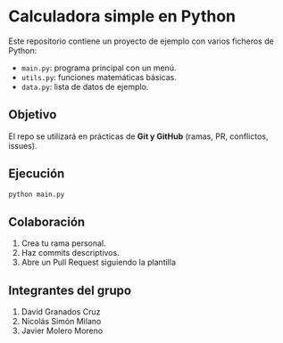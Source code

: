 # Calculadora simple en Python

Este repositorio contiene un proyecto de ejemplo con varios ficheros de Python:
- `main.py`: programa principal con un menú.
- `utils.py`: funciones matemáticas básicas.
- `data.py`: lista de datos de ejemplo.

## Objetivo
El repo se utilizará en prácticas de **Git y GitHub** (ramas, PR, conflictos, issues).

## Ejecución
```bash
python main.py
```

## Colaboración
1. Crea tu rama personal.
2. Haz commits descriptivos.
3. Abre un Pull Request siguiendo la plantilla

## Integrantes del grupo
1. David Granados Cruz
2. Nicolás Simón Milano
3. Javier Molero Moreno
